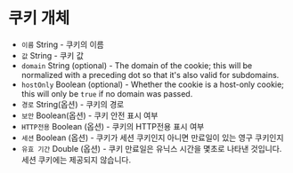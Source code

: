 # 쿠키 개체

* `이름` String - 쿠키의 이름
* `값` String - 쿠키 값
* `domain` String (optional) - The domain of the cookie; this will be normalized with a preceding dot so that it's also valid for subdomains.
* `hostOnly` Boolean (optional) - Whether the cookie is a host-only cookie; this will only be `true` if no domain was passed.
* `경로` String(옵션) - 쿠키의 경로
* `보안` Boolean(옵션) - 쿠키 안전 표시 여부
* `HTTP전용` Boolean (옵션) - 쿠키의 HTTP전용 표시 여부 
* `세션` Boolean (옵션) - 쿠키가 세션 쿠키인지 아니면 만료일이 있는 영구 쿠키인지
* `유효 기간` Double (옵션) - 쿠키 만료일은 유닉스 시간을 몇초로 나타낸 것입니다. 세션 쿠키에는 제공되지 않습니다.